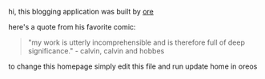hi, this blogging application was built by [ore](http://oresokunbi.org)

here's a quote from his favorite comic:

> "my work is utterly incomprehensible and is therefore full of deep significance." - calvin, calvin and hobbes

to change this homepage simply edit this file and run update home in oreos
